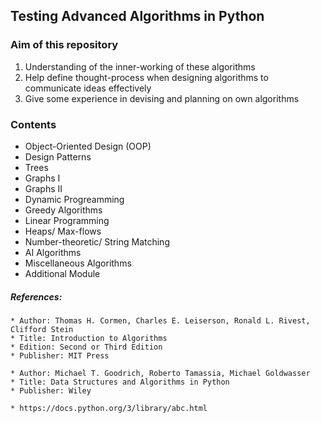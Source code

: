 ## Testing Advanced Algorithms in Python

### Aim of this repository 
1. Understanding of the inner-working of these algorithms
2. Help define thought-process when designing algorithms to communicate ideas effectively
3. Give some experience in devising and planning on own algorithms

### Contents
- Object-Oriented Design (OOP)
- Design Patterns
- Trees
- Graphs I
- Graphs II
- Dynamic Progreamming
- Greedy Algorithms
- Linear Programming
- Heaps/ Max-flows
- Number-theoretic/ String Matching
- AI Algorithms
- Miscellaneous Algorithms
- Additional Module

##### References:
    * Author: Thomas H. Cormen, Charles E. Leiserson, Ronald L. Rivest, Clifford Stein
    * Title: Introduction to Algorithms
    * Edition: Second or Third Edition
    * Publisher: MIT Press

    * Author: Michael T. Goodrich, Roberto Tamassia, Michael Goldwasser
    * Title: Data Structures and Algorithms in Python
    * Publisher: Wiley

    * https://docs.python.org/3/library/abc.html 
